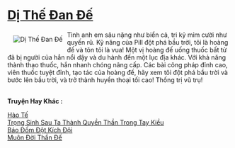<a href="https://truyenwiki.net/di-the-dan-de.35852/" title="Dị Thế Đan Đế"><h1>Dị Thế Đan Đế</h1></a><div style="display:table"><img align="right" style="float: left; padding: 10px;" src="https://truyenwiki.net/a/img/str/src/35852.jpg" alt="Dị Thế Đan Đế">Tình anh em sâu nặng như biển cả, tri kỷ mỉm cười như quyến rũ. Kỹ năng của Pill đột phá bầu trời, tôi là hoàng đế và tôn tôi là vua! Một vị hoàng đế uống thuốc bất tử đã bị người của hắn nổi dậy và du hành đến một lục địa khác. Với khả năng thành thạo thuốc, hắn nhanh chóng nâng cấp. Các bài công pháp đỉnh cao, viên thuốc tuyệt đỉnh, tạo tác của hoàng đế, hãy xem tôi đột phá bầu trời và bước lên bầu trời, và trở thành huyền thoại tối cao! Thống trị vũ trụ!</div><p><br><b>Truyện Hay Khác :</b></p><a href="https://truyenwiki.net/hao-te.36086/" alt="Hào Tế">Hào Tế</a><br/><a href="https://github.com/nownovels/topcv/tree/master/truyenhay/35854" alt="Trọng Sinh Sau Ta Thành Quyền Thần Trong Tay Kiều">Trọng Sinh Sau Ta Thành Quyền Thần Trong Tay Kiều</a><br/><a href="https://sangtacviet.wordpress.com/2020/10/22/bao-dom-dot-kich-doi/" alt="Báo Đốm Đột Kích Đội">Báo Đốm Đột Kích Đội</a><br/><a href="https://sangtacviet.wordpress.com/2020/10/22/muon-doi-than-de/" alt="Muôn Đời Thần Đế">Muôn Đời Thần Đế</a><br/>